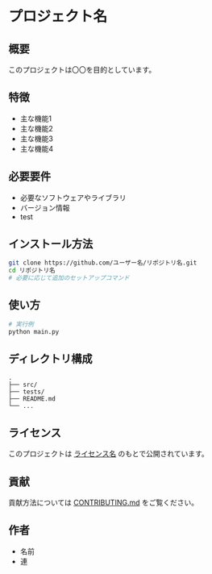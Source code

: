 # プロジェクト名

## 概要
このプロジェクトは〇〇を目的としています。

## 特徴
- 主な機能1
- 主な機能2
- 主な機能3
- 主な機能4

## 必要要件
- 必要なソフトウェアやライブラリ
- バージョン情報
- test

## インストール方法

```bash
git clone https://github.com/ユーザー名/リポジトリ名.git
cd リポジトリ名
# 必要に応じて追加のセットアップコマンド
```

## 使い方

```bash
# 実行例
python main.py
```

## ディレクトリ構成

```
.
├── src/
├── tests/
├── README.md
└── ...
```

## ライセンス
このプロジェクトは [ライセンス名](LICENSE) のもとで公開されています。

## 貢献
貢献方法については [CONTRIBUTING.md](CONTRIBUTING.md) をご覧ください。

## 作者
- 名前
- 連
